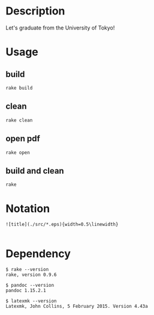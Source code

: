 # Description

Let's graduate from the University of Tokyo!

# Usage

## build

```
rake build
```

## clean

```
rake clean
```

## open pdf

```
rake open
```

## build and clean

```
rake
```

# Notation

```
![title](./src/*.eps){width=0.5\linewidth}
```

```

```

# Dependency

```
$ rake --version
rake, version 0.9.6

$ pandoc --version
pandoc 1.15.2.1

$ latexmk --version
Latexmk, John Collins, 5 February 2015. Version 4.43a
```
